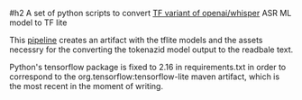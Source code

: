 #h2 A set of python scripts to convert [TF variant of openai/whisper](https://huggingface.co/openai/whisper-base) ASR ML model to TF lite

This [pipeline](https://github.com/s4ysolutions/whishper2tflite/blob/main/.github/workflows/convert.yml) creates an artifact
with the tflite models and the assets necessry for the converting the tokenazid model output to the readbale text.

Python's tensorflow package is fixed to 2.16 in requirements.txt in order to correspond to the 
org.tensorflow:tensorflow-lite maven artifact, which is the most recent in the moment
of writing.
